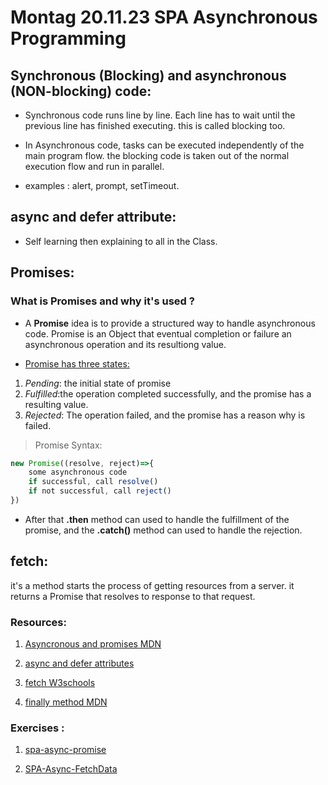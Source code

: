 # Montag 20.11.23 SPA Asynchronous Programming

## Synchronous (Blocking) and asynchronous (NON-blocking) code:

- Synchronous code runs line by line. Each line has to wait until the previous line has finished executing. this is called blocking too.

- In Asynchronous code, tasks can be executed independently of the main program flow. the blocking code is taken out of the normal execution flow and run in parallel.

- examples : alert, prompt, setTimeout.

## async and defer attribute:

- Self learning then explaining to all in the Class.

## Promises:

### What is Promises and why it's used ?

- A <b>Promise</b> idea is to provide a structured way to handle asynchronous code. Promise is an Object that eventual completion or failure an asynchronous operation and its resultiong value.

- <u> Promise has three states:</u>

1. _Pending_: the initial state of promise
2. _Fulfilled_:the operation completed successfully, and the promise has a resulting value.
3. _Rejected_: The operation failed, and the promise has a reason why is failed.

> Promise Syntax:

```js
new Promise((resolve, reject)=>{
    some asynchronous code
    if successful, call resolve()
    if not successful, call reject()
})
```

- After that <b>.then</b> method can used to handle the fulfillment of the promise, and the <b>.catch()</b> method can used to handle the rejection.

## fetch:

it's a method starts the process of getting resources from a server. it returns a Promise that resolves to response to that request.

### Resources:

1. [Asyncronous and promises MDN](https://developer.mozilla.org/en-US/docs/Learn/JavaScript/Asynchronous/Introducing)

2. [async and defer attributes](https://developer.mozilla.org/en-US/docs/Web/HTML/Element/script)

3. [fetch W3schools](<https://www.w3schools.com/jsref/api_fetch.asp#:~:text=The%20fetch()%20method%20starts,No%20need%20for%20XMLHttpRequest%20anymore.>)

4. [finally method MDN](https://developer.mozilla.org/en-US/docs/Web/JavaScript/Reference/Global_Objects/Promise/finally)

### Exercises :

1. [spa-async-promise](https://classroom.github.com/a/lKogJi9r)

2. [SPA-Async-FetchData](https://classroom.github.com/a/uvTmLuwh)
